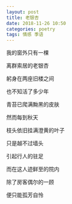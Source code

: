 ```yaml
---
layout: post
title: 老银杏
date: 2018-11-26 10:50
categories: poetry
tags: 情感 季语
---
```


我的窗外只有一棵

离群索居的老银杏

躬身在两座旧楼之间

也不知活了多少年

青苔已爬满黝黑的皮肤

然而每到秋天

枝头依旧挂满澄黄的叶子

只是越不过墙头

引起行人的驻足

而在这人迹鲜至的院内

除了房客偶尔的一顾

便只能孤芳自怜